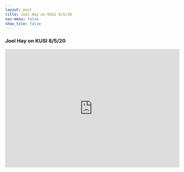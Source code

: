 ```yaml
---
layout: post
title: Joel Hay on KUSI 8/5/20
nav-menu: false
show_tile: false
---
```


### Joel Hay on KUSI 8/5/20 

<iframe width="562" height="382" src="https://youtu.be/VpZ3JxbKAVE" frameborder="0" allow="accelerometer; autoplay; encrypted-media; gyroscope; picture-in-picture" allowfullscreen></iframe>